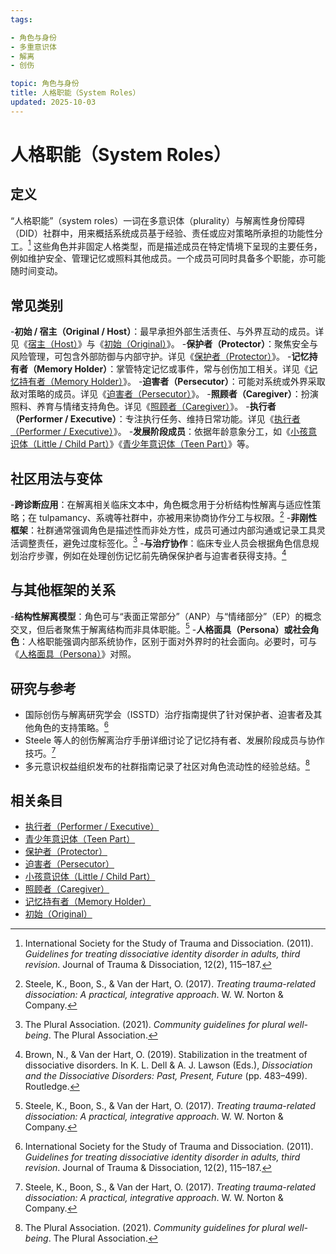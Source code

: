 ```yaml
---
tags:

- 角色与身份
- 多重意识体
- 解离
- 创伤

topic: 角色与身份
title: 人格职能（System Roles）
updated: 2025-10-03
---
```


# 人格职能（System Roles）

## 定义

“人格职能”（system roles）一词在多意识体（plurality）与解离性身份障碍（DID）社群中，用来概括系统成员基于经验、责任或应对策略所承担的功能性分工。[^isstd2011] 这些角色并非固定人格类型，而是描述成员在特定情境下呈现的主要任务，例如维护安全、管理记忆或照料其他成员。一个成员可同时具备多个职能，亦可能随时间变动。

## 常见类别

-**初始 / 宿主（Original / Host）**：最早承担外部生活责任、与外界互动的成员。详见《[宿主（Host）](Host.md)》与《[初始（Original）](Original.md)》。
-**保护者（Protector）**：聚焦安全与风险管理，可包含外部防御与内部守护。详见《[保护者（Protector）](Protector.md)》。
-**记忆持有者（Memory Holder）**：掌管特定记忆或事件，常与创伤加工相关。详见《[记忆持有者（Memory Holder）](Memory-Holder.md)》。
-**迫害者（Persecutor）**：可能对系统或外界采取敌对策略的成员。详见《[迫害者（Persecutor）](Persecutor.md)》。
-**照顾者（Caregiver）**：扮演照料、养育与情绪支持角色。详见《[照顾者（Caregiver）](Caregiver.md)》。
-**执行者（Performer / Executive）**：专注执行任务、维持日常功能。详见《[执行者（Performer / Executive）](Performer-Executive.md)》。
-**发展阶段成员**：依据年龄意象分工，如《[小孩意识体（Little / Child Part）](Little.md)》《[青少年意识体（Teen Part）](Teen.md)》等。

## 社区用法与变体

-**跨诊断应用**：在解离相关临床文本中，角色概念用于分析结构性解离与适应性策略；在 tulpamancy、系魂等社群中，亦被用来协商协作分工与权限。[^steele2017]
-**非刚性框架**：社群通常强调角色是描述性而非处方性，成员可通过内部沟通或记录工具灵活调整责任，避免过度标签化。[^thepluralassociation2021]
-**与治疗协作**：临床专业人员会根据角色信息规划治疗步骤，例如在处理创伤记忆前先确保保护者与迫害者获得支持。[^brown2019]

## 与其他框架的关系

-**结构性解离模型**：角色可与“表面正常部分”（ANP）与“情绪部分”（EP）的概念交叉，但后者聚焦于解离结构而非具体职能。[^steele2017]
-**人格面具（Persona）或社会角色**：人格职能强调内部系统协作，区别于面对外界时的社会面向。必要时，可与《[人格面具（Persona）](Persona.md)》对照。

## 研究与参考

- 国际创伤与解离研究学会（ISSTD）治疗指南提供了针对保护者、迫害者及其他角色的支持策略。[^isstd2011]
- Steele 等人的创伤解离治疗手册详细讨论了记忆持有者、发展阶段成员与协作技巧。[^steele2017]
- 多元意识权益组织发布的社群指南记录了社区对角色流动性的经验总结。[^thepluralassociation2021]

[^isstd2011]: International Society for the Study of Trauma and Dissociation. (2011). *Guidelines for treating dissociative identity disorder in adults, third revision*. Journal of Trauma & Dissociation, 12(2), 115–187.
[^steele2017]: Steele, K., Boon, S., & Van der Hart, O. (2017). *Treating trauma-related dissociation: A practical, integrative approach*. W. W. Norton & Company.
[^brown2019]: Brown, N., & Van der Hart, O. (2019). Stabilization in the treatment of dissociative disorders. In K. L. Dell & A. J. Lawson (Eds.), *Dissociation and the Dissociative Disorders: Past, Present, Future* (pp. 483–499). Routledge.
[^thepluralassociation2021]: The Plural Association. (2021). *Community guidelines for plural well-being*. The Plural Association.

## 相关条目

- [执行者（Performer / Executive）](Performer-Executive.md)
- [青少年意识体（Teen Part）](Teen.md)
- [保护者（Protector）](Protector.md)
- [迫害者（Persecutor）](Persecutor.md)
- [小孩意识体（Little / Child Part）](Little.md)
- [照顾者（Caregiver）](Caregiver.md)
- [记忆持有者（Memory Holder）](Memory-Holder.md)
- [初始（Original）](Original.md)

